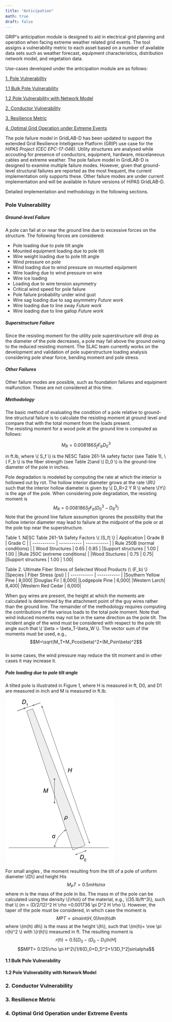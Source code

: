 ```yaml
---
title: "Anticipation"
math: true
draft: false
---
```


GRIP's anticipation module is designed to aid in electrical grid planning and operation when facing extreme weather related grid events. The tool assigns a vulnerability metric to each asset based on a number of available data sets such as weather forecast, equipment characteristics, distribution network model, and vegetation data.

Use-cases developed under the anticipation module are as follows: 

[1. Pole Vulnerability](#Pole-Vulnerability)

[1.1 Bulk Pole Vulnerability](#Bulk-Pole-Vulnerability)

[1.2 Pole Vulnerability with Network Model](#Pole-Vulnerability-with-Network-Model)

[2. Conductor Vulnerability](#Conductor-Vulnerability)

[3. Resilience Metric](#Resilience-Metric)

[4. Optimal Grid Operation under Extreme Events](#Optimal-Grid-Operation-under-Extreme-Events)



The pole failure model in GridLAB-D has been updated to support the extended Grid Resilience Intelligence Platform (GRIP) use case for the *HiPAS Project (CEC EPC-17-046)*. Utility structures are analysed while accouting for presence of conductors, equipment, hardware, miscelaneous cables and extreme weather. The pole failure model in GridLAB-D is designed to examine multiple failure modes. However, given that ground-level structural failures are reported as the most frequent, the current implementation only supports these. Other failure modes are under current implementation and will be available in future versions of HiPAS GridLAB-D.



Detailed implementation and methodology in the following sections. 

### Pole Vulnerability

##### Ground-level Failure
A pole can fail at or near the ground line due to excessive forces on the structure.  The following forces are considered:
- Pole loading due to pole tilt angle
- Mounted equipment loading due to pole tilt
- Wire weight loading due to pole tilt angle
- Wind pressure on pole
- Wind loading due to wind pressure on mounted equipment
- Wire loading due to wind pressure on wire
- Wire ice loading
- Loading due to wire tension asymmetry
- Critical wind speed for pole failure
- Pole failure probability under wind gust
- Wire sag loading due to sag asymmetry *Future work*
- Wire loading due to line sway *Future work*
- Wire loading due to line gallop *Future work*

##### Superstructure Failure 
Since the resisting moment for the utility pole superstructure will drop as the diameter of the pole decreases, a pole may fail above the ground owing to the reduced resisting moment. The SLAC team currently works on the development and validation of pole superstructure loading analysis considering pole shear force, bending moment and pole stress.
##### Other Failures
Other failure modes are possible, such as foundation failures and equipment malfunction. These are not considered at this time.

##### Methodology

The basic method of evaluating the condition of a pole relative to ground-line structural failure is to calculate the resisting moment at ground level and compare that with the total moment from the loads present.  
The resisting moment for a wood pole at the ground line is computed as follows:


$$M_R = 0.008186S_fF_bD_0^3$$

in ft.lb, where \\( S_f \\) is the NESC Table 261-1A safety factor (see Table 1), \\( F_b \\) is the fiber strength (see Table 2)and \\( D_0 \\) is the ground-line diameter of the pole in inches.

Pole degradation is modeled by computing the rate at which the interior is hollowed out by rot.  The hollow interior diameter grows at the rate \\(R\\) such that the interior hollow diameter is given by \\( D_R=2 Y R \\) where \\(Y\\) is the age of the pole.  When considering pole degradation, the resisting moment is  
	$$M_R=0.008186 S_f F_b (D_0^3-D_R^3)$$
Note that the ground line failure assumption ignores the possibility that the hollow interior diameter may lead to failure at the midpoint of the pole or at the pole top near the superstructure.

Table 1. NESC Table 261-1A Safety Factors \\( (S_f) \\)
| Application      | Grade B | Grade C |
| ----------- | ----------- | ----------- |
| Rule 250B (normal conditions)           |
| Wood Structures   | 0.65        | 0.85 |
|Support structures | 1.00 | 1.00 |
|Rule 250C (extreme conditions) |
|Wood Stuctures | 0.75 | 0.75|
|Support structures | 1.00 | 1.00|

Table 2. Ultimate Fiber Stress of Selected Wood Products (\\ (F_b) \\)
|Species | Fiber Stress (psi) |
| ----------- | ----------- |
|Southern Yellow Pine | 8,000|
|Douglas Fir | 8,000|
|Lodgepole Pine | 6,000|
|Western Larch| 8,400|
|Western Red Cedar | 6,000|

When guy wires are present, the height at which the moments are calculated is determined by the attachment point of the guy wires rather than the ground line. The remainder of the methodology requires computing the contributions of the various loads to the total pole moment.
Note that wind induced moments may not be in the same direction as the pole tilt. The incident angle of the wind must be considered with respect to the pole tilt angle such that \\( \beta = \beta_T-\beta_W \\).  The vector sum of the moments must be used, e.g.,
	$$M=\sqrt(M_T+M_Pcos\beta)^2+(M_Psin\beta)^2$$	
In some cases, the wind pressure may reduce the tilt moment and in other cases it may increase it.

##### Pole loading due to pole tilt angle

A tilted pole is illustrated in Figure 1, where H is measured in ft, D0, and D1 are measured in inch and M is measured in ft.lb. 

![Figure 1: Tilted pole](figures/pole_tilt.png#center)



For small angles , the moment resulting from the tilt of a pole of uniform diameter \\(D\\) and height His
	$$M_PT=0.5 m H sin\alpha$$
where m is the mass of the pole in lbs. The mass m of the pole can be calculated using the density \\(\rho\\) of the material, e.g., \\(35 lb/ft^3\\), such that \\( (m = (D/2/12)^2 H \rho =0.001736 \pi D^2 H \rho \\). 
However, the taper of the pole must be considered, in which case the moment is
	$$MPT= sin\alpha int(H,0) h m(h) dh $$
where \\(m(h) dh\\) is the mass at the height \\(h\\), such that \\(m(h)= \roe \pi r(h)^2 \\) with \\(r(h)\\) measured in ft. The resulting moment is	
$$r(h)=0.5 [D_0-(D_0-D_1) h/H]$$
$$MPT= 0.125\rho \pi H^2\[1/6(D_0+D_1)^2+1/3D_1^2]sin\alpha$$



#### 1.1 Bulk Pole Vulnerability 
#### 1.2 Pole Vulnerability with Network Model

### 2. Conductor Vulnerability
### 3. Resilience Metric
### 4. Optimal Grid Operation under Extreme Events



